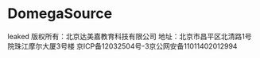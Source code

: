# DomegaSource
leaked 版权所有：北京达美嘉教育科技有限公司 地址：北京市昌平区北清路1号院珠江摩尔大厦3号楼 京ICP备12032504号-3京公网安备11011402012994
